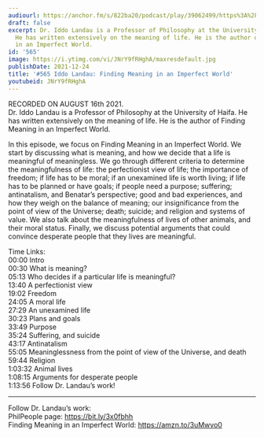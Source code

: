 ```yaml
---
audiourl: https://anchor.fm/s/822ba20/podcast/play/39062499/https%3A%2F%2Fd3ctxlq1ktw2nl.cloudfront.net%2Fstaging%2F2021-7-20%2F187d2e36-663e-6ad7-6e6b-026a71e1cd9f.m4a
draft: false
excerpt: Dr. Iddo Landau is a Professor of Philosophy at the University of Haifa.
  He has written extensively on the meaning of life. He is the author of Finding Meaning
  in an Imperfect World.
id: '565'
image: https://i.ytimg.com/vi/JNrY9fRHghA/maxresdefault.jpg
publishDate: 2021-12-24
title: '#565 Iddo Landau: Finding Meaning in an Imperfect World'
youtubeid: JNrY9fRHghA
---
```

<div class="timelinks">

RECORDED ON AUGUST 16th 2021.  
Dr. Iddo Landau is a Professor of Philosophy at the University of Haifa. He has written extensively on the meaning of life. He is the author of Finding Meaning in an Imperfect World.

In this episode, we focus on Finding Meaning in an Imperfect World. We start by discussing what is meaning, and how we decide that a life is meaningful of meaningless. We go through different criteria to determine the meaningfulness of life: the perfectionist view of life; the importance of freedom; if life has to be moral; if an unexamined life is worth living; if life has to be planned or have goals; if people need a purpose; suffering; antinatalism, and Benatar’s perspective; good and bad experiences, and how they weigh on the balance of meaning; our insignificance from the point of view of the Universe; death; suicide; and religion and systems of value. We also talk about the meaningfulness of lives of other animals, and their moral status. Finally, we discuss potential arguments that could convince desperate people that they lives are meaningful. 

Time Links:  
<time>00:00</time> Intro  
<time>00:30</time> What is meaning?  
<time>05:13</time> Who decides if a particular life is meaningful?  
<time>13:40</time> A perfectionist view  
<time>19:02</time> Freedom  
<time>24:05</time> A moral life  
<time>27:29</time> An unexamined life  
<time>30:23</time> Plans and goals  
<time>33:49</time> Purpose  
<time>35:24</time> Suffering, and suicide  
<time>43:17</time> Antinatalism  
<time>55:05</time> Meaninglessness from the point of view of the Universe, and death  
<time>59:44</time> Religion  
<time>1:03:32</time> Animal lives  
<time>1:08:15</time> Arguments for desperate people  
<time>1:13:56</time> Follow Dr. Landau’s work!

---

Follow Dr. Landau’s work:  
PhilPeople page: https://bit.ly/3x0fbhh  
Finding Meaning in an Imperfect World: https://amzn.to/3uMwvo0
</div>

